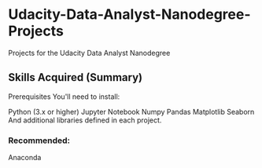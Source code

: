 # Udacity-Data-Analyst-Nanodegree-Projects
Projects for the Udacity Data Analyst Nanodegree

## Skills Acquired (Summary)
Prerequisites
You'll need to install:

Python (3.x or higher)
Jupyter Notebook
Numpy
Pandas
Matplotlib
Seaborn
And additional libraries defined in each project.

### Recommended:
Anaconda
